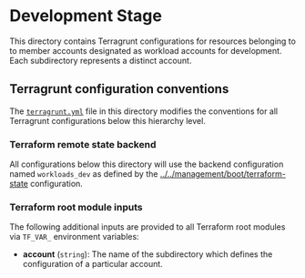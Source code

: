 # Development Stage

This directory contains Terragrunt configurations for resources belonging to
to member accounts designated as workload accounts for development. Each
subdirectory represents a distinct account.

## Terragrunt configuration conventions

The [`terragrunt.yml`](terragrunt.yml) file in this directory modifies the
conventions for all Terragrunt configurations below this hierarchy level.

### Terraform remote state backend

All configurations below this directory will use the backend configuration
named `workloads_dev` as defined by the
[../../management/boot/terraform-state](../../management/boot/terraform-state)
configuration.

### Terraform root module inputs

The following additional inputs are provided to all Terraform root modules via
`TF_VAR_` environment variables:

- **account** (`string`): The name of the subdirectory which defines the
  configuration of a particular account.
